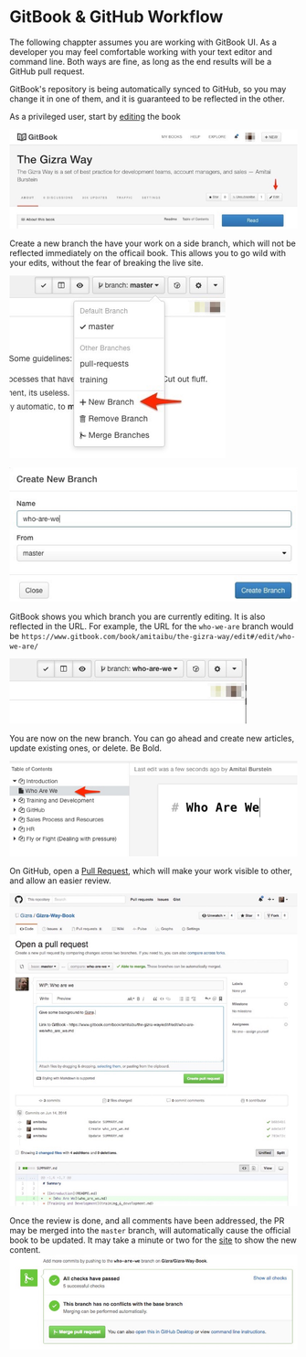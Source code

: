 # GitBook & GitHub Workflow

The following chappter assumes you are working with GitBook UI. As a developer you may feel comfortable working with your text editor and command line. Both ways are fine, as long as the end results will be a GitHub pull request.

GitBook's repository is being automatically synced to GitHub, so you may change it in one of them, and it is guaranteed to be reflected in the other.

As a privileged user, start by [editing](https://www.gitbook.com/book/amitaibu/the-gizra-way/details) the book



![](images/gitbook/image1.jpg)

Create a new branch the have your work on a side branch, which will not be reflected immediately on the officail book. This allows you to go wild with your edits, without the fear of breaking the live site.

![](images/gitbook/image2.jpg)

![](images/gitbook/image3.jpg)

GitBook shows you which branch you are currently editing. It is also reflected in the URL. For example, the URL for the `who-we-are` branch would be `https://www.gitbook.com/book/amitaibu/the-gizra-way/edit#/edit/who-we-are/`

![](images/gitbook/image4.jpg)

You are now on the new branch. You can go ahead and create new articles, update existing ones, or delete. Be Bold.

![](images/gitbook/image5.jpg)

On GitHub, open a [Pull Request](http://www.thegizraway.com/pull_requests.html), which will make your work visible to other, and allow an easier review.

![](images/gitbook/image6.jpg)

Once the review is done, and all comments have been addressed, the PR may be merged into the `master` branch, will automatically cause the official book to be updated. It may take a minute or two for the [site](http://www.thegizraway.com/) to show the new content.
![](images/gitbook/image7.jpg)